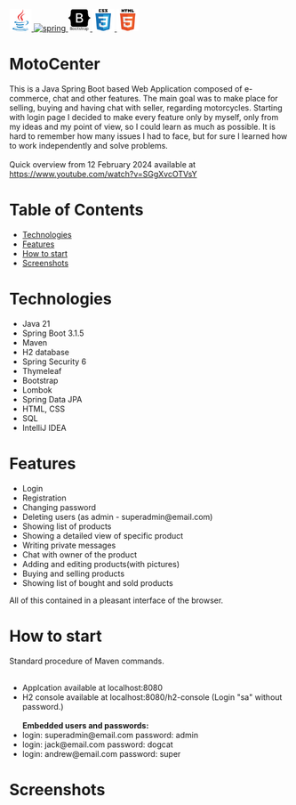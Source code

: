 <p align="left"> <a href="https://www.java.com" target="_blank" rel="noreferrer"> <img src="https://raw.githubusercontent.com/devicons/devicon/master/icons/java/java-original.svg" alt="java" width="40" height="40"/> </a> <a href="https://spring.io/" target="_blank" rel="noreferrer"> <img src="https://www.vectorlogo.zone/logos/springio/springio-icon.svg" alt="spring" width="40" height="40"/> </a> <a href="https://getbootstrap.com" target="_blank" rel="noreferrer"> <img src="https://raw.githubusercontent.com/devicons/devicon/master/icons/bootstrap/bootstrap-plain-wordmark.svg" alt="bootstrap" width="40" height="40"/> </a> <a href="https://www.w3schools.com/css/" target="_blank" rel="noreferrer"> <img src="https://raw.githubusercontent.com/devicons/devicon/master/icons/css3/css3-original-wordmark.svg" alt="css3" width="40" height="40"/> </a> <a href="https://www.w3.org/html/" target="_blank" rel="noreferrer"> <img src="https://raw.githubusercontent.com/devicons/devicon/master/icons/html5/html5-original-wordmark.svg" alt="html5" width="40" height="40"/> </a> </p>

# MotoCenter
This is a Java Spring Boot based Web Application composed of e-commerce, chat and other features. The main goal was to make place for selling, buying and having chat with seller, regarding motorcycles. Starting with login page I decided to make every feature only by myself, only from my ideas and my point of view, so I could learn as much as possible. It is hard to remember how many issues I had to face, but for sure I learned how to work independently and solve problems.<br><br>
Quick overview from 12 February 2024 available at https://www.youtube.com/watch?v=SGgXvcOTVsY

# Table of Contents
* [Technologies](#technologies)
* [Features](#features)
* [How to start](#how-to-start)
* [Screenshots](#screenshots)

# Technologies
* Java 21
* Spring Boot 3.1.5
* Maven
* H2 database
* Spring Security 6
* Thymeleaf
* Bootstrap
* Lombok
* Spring Data JPA
* HTML, CSS
* SQL
* IntelliJ IDEA
  
# Features
* Login
* Registration
* Changing password
* Deleting users (as admin - superadmin&#xfeff;@email.com)
* Showing list of products
* Showing a detailed view of specific product
* Writing private messages
* Chat with owner of the product
* Adding and editing products(with pictures)
* Buying and selling products
* Showing list of bought and sold products

All of this contained in a pleasant interface of the browser.

# How to start
Standard procedure of Maven commands.<br><br>
* Applcation available at localhost:8080<br>
* H2 console available at localhost:8080/h2-console (Login "sa" without password.)<br><br>
<b>Embedded users and passwords:</b><br> 
* login: superadmin&#xfeff;@email.com password: admin<br>
* login: jack@email&#xfeff;.com password: dogcat<br>
* login: andrew@email&#xfeff;.com password: super<br>

# Screenshots


